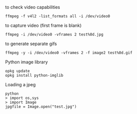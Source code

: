 to check video capabilities

    ffmpeg -f v4l2 -list_formats all -i /dev/video0

to capture video (first frame is blank)

    ffmpeg -i /dev/video0 -vframes 2 test%0d.jpg

to generate separate gifs

    ffmpeg -y -i /dev/video0 -vframes 2 -f image2 test%0d.gif
    
Python image library

    opkg update
    opkg install python-imglib
    
Loading a jpeg

    python
    > import os,sys
    > import Image
    jpgfile = Image.open("test.jpg")
    
